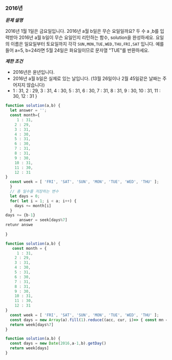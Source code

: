 ### 2016년

**_문제 설명_**

2016년 1월 1일은 금요일입니다. 2016년 a월 b일은 무슨 요일일까요? 두 수 a ,b를 입력받아 2016년 a월 b일이 무슨 요일인지 리턴하는 함수, solution을 완성하세요. 요일의 이름은 일요일부터 토요일까지 각각 `SUN,MON,TUE,WED,THU,FRI,SAT` 입니다. 예를 들어 a=5, b=24라면 5월 24일은 화요일이므로 문자열 "TUE"를 반환하세요.

**_제한 조건_**

- 2016년은 윤년입니다.
- 2016년 a월 b일은 실제로 있는 날입니다. (13월 26일이나 2월 45일같은 날짜는 주어지지 않습니다)
-  1 : 31,
    2 : 29,
    3 : 31,
    4 : 30,
    5 : 31,
    6 : 30,
    7 : 31,
    8 : 31,
    9 : 30,
    10 : 31,
    11 : 30,
    12 : 31
  }

```javascript
function solution(a,b) {
  let answer = '';
  const month={
     1 : 31,
    2 : 29,
    3 : 31,
    4 : 30,
    5 : 31,
    6 : 30,
    7 : 31,
    8 : 31,
    9 : 30,
    10 : 31,
    11 : 30,
    12 : 31
}
  const week = [ 'FRI', 'SAT', 'SUN', 'MON', 'TUE', 'WED', 'THU' ];
  }
  // 총 일수를 저장하는 변수
  let days = 0;
  for( let i = 1; i < a; i++) {
    days += month[i]
  }
days += {b-1}
      answer = seek[days%7]
retunr answe
  
}
```

``` javascript
function solution(a,b) {
   const month = {
     1 : 31,
    2 : 29,
    3 : 31,
    4 : 30,
    5 : 31,
    6 : 30,
    7 : 31,
    8 : 31,
    9 : 30,
    10 : 31,
    11 : 30,
    12 : 31
}
  const week = [ 'FRI', 'SAT', 'SUN', 'MON', 'TUE', 'WED', 'THU' ];
  const days = new Array(a).fill(1).reduce((acc, cur, i)=> { const mn = cur + i; return acc + ((mn) !==a ? month[mn]:b-1)},0)
  return week[days%7]
}
```

``` javascript
function solution(a,b) {
  const days = new Date(2016,a-1,b).getDay()
  return week[days]
}
```


